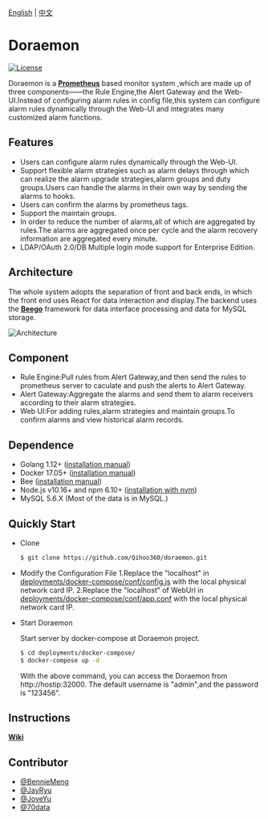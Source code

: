 [English](README-EN.md) | [中文](README-CN.md)

# Doraemon

[![License](http://img.shields.io/badge/license-GPLv3+-brightgreen.svg)](LICENSE)

Doraemon is a **[Prometheus](https://prometheus.io)** based monitor system ,which are made up of three components——the Rule Engine,the Alert Gateway and the Web-UI.Instead of configuring alarm rules in config file,this system can configure alarm rules dynamically through the Web-UI and integrates many customized alarm functions.

## Features

- Users can configure alarm rules dynamically through the Web-UI.
- Support flexible alarm strategies such as alarm delays through which can realize the alarm upgrade strategies,alarm groups and duty groups.Users can handle the alarms in their own way by sending the alarms to hooks.
- Users can confirm the alarms by prometheus tags.
- Support the maintain groups.
- In order to reduce the number of alarms,all of which are aggregated by rules.The alarms are aggregated once per cycle and the alarm recovery information are aggregated every minute.
- LDAP/OAuth 2.0/DB Multiple login mode support for Enterprise Edition.

## Architecture

The whole system adopts the separation of front and back ends, in which the front end uses React for data interaction and display.The backend uses the **[Beego](https://beego.me)** framework for data interface processing and data for MySQL storage.

![Architecture](docs/images/Architecture.png)

## Component

- Rule Engine:Pull rules from Alert Gateway,and then send the rules to prometheus server to caculate and push the alerts to Alert Gateway.
- Alert Gateway:Aggregate the alarms and send them to alarm receivers according to their alarm strategies.
- Web UI:For adding rules,alarm strategies and maintain groups.To confirm alarms and view historical alarm records.

## Dependence

- Golang 1.12+ ([installation manual](https://golang.org/dl/))
- Docker 17.05+ ([installation manual](https://docs.docker.com/install))
- Bee ([installation manual](https://github.com/beego/bee))
- Node.js v10.16+ and npm 6.10+ ([installation with nvm](https://github.com/creationix/nvm#usage))
- MySQL 5.6.X (Most of the data is in MySQL.)

## Quickly Start

- Clone

  ```bash
  $ git clone https://github.com/Qihoo360/doraemon.git
  ```

- Modify the Configuration File
  1.Replace the "localhost" in [deployments/docker-compose/conf/config.js](deployments/docker-compose/conf/config.js) with the local physical network card IP.
  2.Replace the "localhost" of WebUrl in [deployments/docker-compose/conf/app.conf](deployments/docker-compose/conf/app.conf) with the local physical network card IP.
- Start Doraemon

  Start server by docker-compose at Doraemon project.

  ```bash
  $ cd deployments/docker-compose/
  $ docker-compose up -d
  ```

  With the above command, you can access the Doraemon from http://hostip:32000. The default username is "admin",and the password is "123456".

## Instructions

**[Wiki](docs/readme.md)**

## Contributor

- [@BennieMeng](https://github.com/BennieMeng)
- [@JayRyu](https://github.com/jayryu)
- [@JoveYu](https://github.com/JoveYu)
- [@70data](https://github.com/70data)

